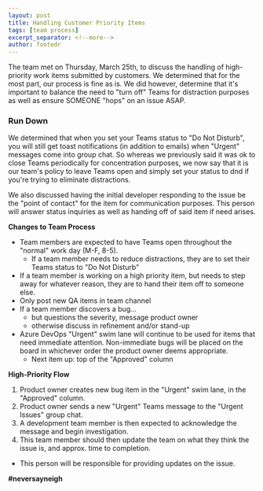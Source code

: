 ```yaml
---
layout: post
title: Handling Customer Priority Items
tags: [team process]
excerpt_separator: <!--more-->
author: footedr
---
```

The team met on Thursday, March 25th, to discuss the handling of high-priority work items submitted by customers. We determined that for the most part, our process is fine as is. We did however, determine that it's important to balance the need to "turn off" Teams for distraction purposes as well as ensure SOMEONE "hops" on an issue ASAP.

<!--more-->

### Run Down
We determined that when you set your Teams status to "Do Not Disturb", you will still get toast notifications (in addition to emails) when "Urgent" messages come into group chat. So whereas we previously said it was ok to close Teams periodically for concentration purposes, we now say that it is our team's policy to leave Teams open and simply set your status to dnd if you're trying to eliminate distractions.

We also discussed having the initial developer responding to the issue be the "point of contact" for the item for communication purposes. This person will answer status inquiries as well as handing off of said item if need arises.

**Changes to Team Process**
- Team members are expected to have Teams open throughout the "normal" work day (M-F, 8-5).
  - If a team member needs to reduce distractions, they are to set their Teams status to "Do Not Disturb"
- If a team member is working on a high priority item, but needs to step away for whatever reason, they are to hand their item off to someone else.
- Only post new QA items in team channel
- If a team member discovers a bug...
  - but questions the severity, message product owner
  - otherwise discuss in refinement and/or stand-up
- Azure DevOps "Urgent" swim lane will continue to be used for items that need immediate attention. Non-immediate bugs will be placed on the board in whichever order the product owner deems appropriate.
  - Next item up: top of the "Approved" column

**High-Priority Flow**
1. Product owner creates new bug item in the "Urgent" swim lane, in the "Approved" column.
2. Product owner sends a new "Urgent" Teams message to the "Urgent Issues" group chat.
3. A development team member is then expected to acknowledge the message and begin investigation.
4. This team member should then update the team on what they think the issue is, and approx. time to completion.
  - This person will be responsible for providing updates on the issue.


**#neversayneigh**